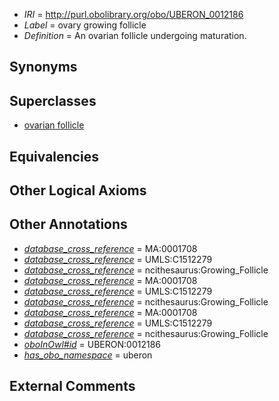  * *IRI* = http://purl.obolibrary.org/obo/UBERON_0012186
 * *Label* = ovary growing follicle
 * *Definition* = An ovarian follicle undergoing maturation.

## Synonyms


## Superclasses

 * [ovarian follicle](../../UBERON/05/UBERON_0001305.md)

## Equivalencies


## Other Logical Axioms


## Other Annotations

 * *[database_cross_reference](../../ef/oboInOwl#hasDbXref.md)* = MA:0001708
 * *[database_cross_reference](../../ef/oboInOwl#hasDbXref.md)* = UMLS:C1512279
 * *[database_cross_reference](../../ef/oboInOwl#hasDbXref.md)* = ncithesaurus:Growing_Follicle
 * *[database_cross_reference](../../ef/oboInOwl#hasDbXref.md)* = MA:0001708
 * *[database_cross_reference](../../ef/oboInOwl#hasDbXref.md)* = UMLS:C1512279
 * *[database_cross_reference](../../ef/oboInOwl#hasDbXref.md)* = ncithesaurus:Growing_Follicle
 * *[database_cross_reference](../../ef/oboInOwl#hasDbXref.md)* = MA:0001708
 * *[database_cross_reference](../../ef/oboInOwl#hasDbXref.md)* = UMLS:C1512279
 * *[database_cross_reference](../../ef/oboInOwl#hasDbXref.md)* = ncithesaurus:Growing_Follicle
 * *[oboInOwl#id](../../id/oboInOwl#id.md)* = UBERON:0012186
 * *[has_obo_namespace](../../ce/oboInOwl#hasOBONamespace.md)* = uberon

## External Comments

